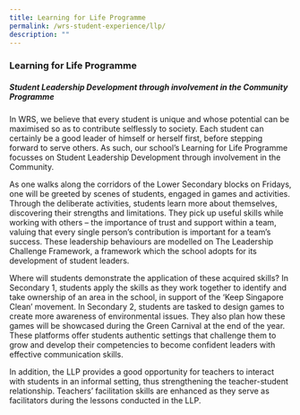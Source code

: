 ```yaml
---
title: Learning for Life Programme
permalink: /wrs-student-experience/llp/
description: ""
---
```

### **Learning for Life Programme**
##### **Student Leadership Development through involvement in the Community Programme**
In WRS, we believe that every student is unique and whose potential can be maximised so as to contribute selflessly to society. Each student can certainly be a good leader of himself or herself first, before stepping forward to serve others. As such, our school’s Learning for Life Programme focusses on Student Leadership Development through involvement in the Community.

As one walks along the corridors of the Lower Secondary blocks on Fridays, one will be greeted by scenes of students, engaged in games and activities. Through the deliberate activities, students learn more about themselves, discovering their strengths and limitations. They pick up useful skills while working with others – the importance of trust and support within a team, valuing that every single person’s contribution is important for a team’s success. These leadership behaviours are modelled on The Leadership Challenge Framework, a framework which the school adopts for its development of student leaders.

Where will students demonstrate the application of these acquired skills? In Secondary 1, students apply the skills as they work together to identify and take ownership of an area in the school, in support of the ‘Keep Singapore Clean’ movement. In Secondary 2, students are tasked to design games to create more awareness of environmental issues. They also plan how these games will be showcased during the Green Carnival at the end of the year. These platforms offer students authentic settings that challenge them to grow and develop their competencies to become confident leaders with effective communication skills.

In addition, the LLP provides a good opportunity for teachers to interact with students in an informal setting, thus strengthening the teacher-student relationship. Teachers’ facilitation skills are enhanced as they serve as facilitators during the lessons conducted in the LLP.


